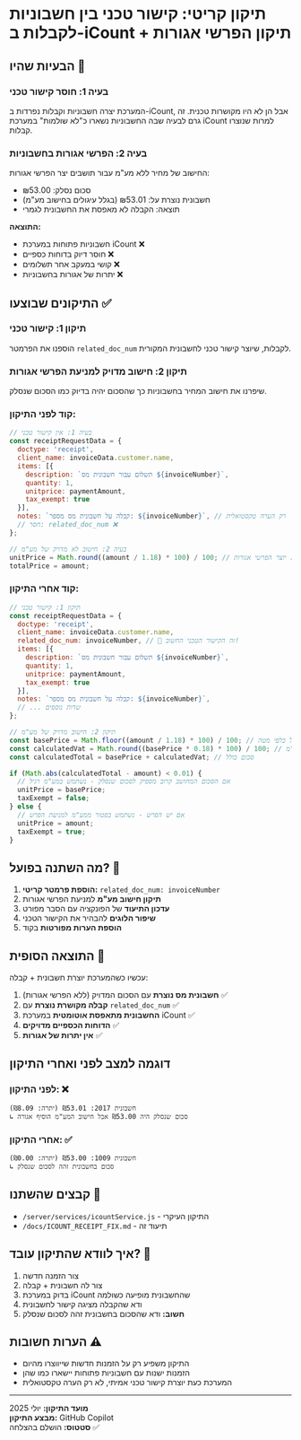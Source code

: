 # תיקון קריטי: קישור טכני בין חשבוניות לקבלות ב-iCount + תיקון הפרשי אגורות

## הבעיות שהיו 🚨

### בעיה 1: חוסר קישור טכני
המערכת יצרה חשבוניות וקבלות נפרדות ב-iCount, אבל הן לא היו מקושרות טכנית.
זה גרם לבעיה שבה החשבוניות נשארו כ"לא שולמות" במערכת iCount למרות שנוצרו קבלות.

### בעיה 2: הפרשי אגורות בחשבוניות
החישוב של מחיר ללא מע"מ עבור תושבים יצר הפרשי אגורות:
- סכום נסלק: ₪53.00
- חשבונית נוצרת על: ₪53.01 (בגלל עיגולים בחישוב מע"מ)
- תוצאה: הקבלה לא מאפסת את החשבונית לגמרי

**התוצאה:**
- חשבוניות פתוחות במערכת iCount ❌
- חוסר דיוק בדוחות כספיים ❌  
- קושי במעקב אחר תשלומים ❌
- יתרות של אגורות בחשבוניות ❌

## התיקונים שבוצעו ✅

### תיקון 1: קישור טכני
הוספנו את הפרמטר `related_doc_num` לקבלות, שיוצר קישור טכני לחשבונית המקורית.

### תיקון 2: חישוב מדויק למניעת הפרשי אגורות
שיפרנו את חישוב המחיר בחשבוניות כך שהסכום יהיה בדיוק כמו הסכום שנסלק.

### קוד לפני התיקון:
```javascript
// בעיה 1: אין קישור טכני
const receiptRequestData = {
  doctype: 'receipt',
  client_name: invoiceData.customer.name,
  items: [{
    description: `תשלום עבור חשבונית מס ${invoiceNumber}`,
    quantity: 1,
    unitprice: paymentAmount,
    tax_exempt: true
  }],
  notes: `קבלה על חשבונית מס מספר: ${invoiceNumber}`, // רק הערה טקסטואלית
  // חסר: related_doc_num ❌
};

// בעיה 2: חישוב לא מדויק של מע"מ
unitPrice = Math.round((amount / 1.18) * 100) / 100; // יוצר הפרשי אגורות ❌
totalPrice = amount;
```

### קוד אחרי התיקון:
```javascript
// תיקון 1: קישור טכני
const receiptRequestData = {
  doctype: 'receipt',
  client_name: invoiceData.customer.name,
  related_doc_num: invoiceNumber, // 🎯 זה הקישור הטכני החשוב!
  items: [{
    description: `תשלום עבור חשבונית מס ${invoiceNumber}`,
    quantity: 1,
    unitprice: paymentAmount,
    tax_exempt: true
  }],
  notes: `קבלה על חשבונית מס מספר: ${invoiceNumber}`,
  // ... שדות נוספים
};

// תיקון 2: חישוב מדויק של מע"מ
const basePrice = Math.floor((amount / 1.18) * 100) / 100; // עיגול כלפי מטה
const calculatedVat = Math.round((basePrice * 0.18) * 100) / 100; // חישוב מע"מ
const calculatedTotal = basePrice + calculatedVat; // סכום כולל

if (Math.abs(calculatedTotal - amount) < 0.01) {
  // אם הסכום המחושב קרוב מספיק לסכום שנסלק - נשתמש במע"מ רגיל
  unitPrice = basePrice;
  taxExempt = false;
} else {
  // אם יש הפרש - נשתמש בפטור ממע"מ למניעת הפרש
  unitPrice = amount;
  taxExempt = true;
}
```

## מה השתנה בפועל? 🔧

1. **הוספת פרמטר קריטי:** `related_doc_num: invoiceNumber`
2. **תיקון חישוב מע"מ** למניעת הפרשי אגורות
3. **עדכון התיעוד** של הפונקציה עם הסבר מפורט
4. **שיפור הלוגים** להבהיר את הקישור הטכני
5. **הוספת הערות מפורטות** בקוד

## התוצאה הסופית 🎉

עכשיו כשהמערכת יוצרת חשבונית + קבלה:

1. **חשבונית מס נוצרת** עם הסכום המדויק (ללא הפרשי אגורות) ✅
2. **קבלה מקושרת נוצרת** עם `related_doc_num` ✅
3. **החשבונית מתאפסת אוטומטית** במערכת iCount ✅
4. **הדוחות הכספיים מדויקים** ✅
5. **אין יתרות של אגורות** ✅

## דוגמה למצב לפני ואחרי התיקון

### לפני התיקון: ❌
```
חשבונית 2017: ₪53.01 (יתרה: ₪8.09)
↳ סכום שנסלק היה ₪53.00 אבל חישוב המע"מ הוסיף אגורה
```

### אחרי התיקון: ✅
```
חשבונית 1009: ₪53.00 (יתרה: ₪0.00)
↳ סכום בחשבונית זהה לסכום שנסלק
```

## קבצים שהשתנו 📁

- `/server/services/icountService.js` - התיקון העיקרי
- `/docs/ICOUNT_RECEIPT_FIX.md` - תיעוד זה

## איך לוודא שהתיקון עובד? 🧪

1. צור הזמנה חדשה
2. צור לה חשבונית + קבלה  
3. בדוק במערכת iCount שהחשבונית מופיעה כשולמה
4. ודא שהקבלה מציגה קישור לחשבונית
5. **חשוב:** ודא שהסכום בחשבונית זהה לסכום שנסלק

## הערות חשובות ⚠️

- התיקון משפיע רק על הזמנות חדשות שייווצרו מהיום
- הזמנות ישנות עם חשבוניות פתוחות יישארו כמו שהן
- המערכת כעת יוצרת קישור טכני אמיתי, לא רק הערה טקסטואלית

---

**מועד התיקון:** יולי 2025  
**מבצע התיקון:** GitHub Copilot  
**סטטוס:** הושלם בהצלחה ✅
